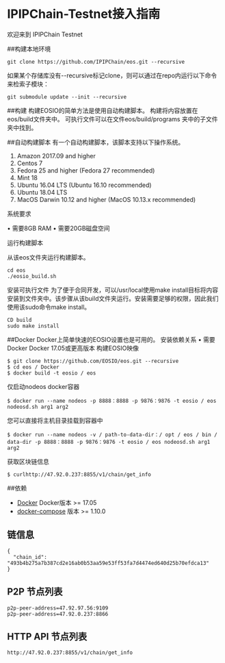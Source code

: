 # IPIPChain-Testnet接入指南
欢迎来到 IPIPChain Testnet


##构建本地环境
```
git clone https://github.com/IPIPChain/eos.git --recursive
```
如果某个存储库没有--recursive标记clone，则可以通过在repo内运行以下命令来检索子模块：
```
git submodule update --init --recursive
```

##构建
构建EOSIO的简单方法是使用自动构建脚本。
构建将内容放置在eos/build文件夹中。
可执行文件可以在文件eos/build/programs 夹中的子文件夹中找到。

##自动构建脚本
有一个自动构建脚本，该脚本支持以下操作系统。
1.	Amazon 2017.09 and higher
2.	Centos 7
3.	Fedora 25 and higher (Fedora 27 recommended)
4.	Mint 18
5.	Ubuntu 16.04 LTS (Ubuntu 16.10 recommended)
6.	Ubuntu 18.04 LTS
7.	MacOS Darwin 10.12 and higher (MacOS 10.13.x recommended)

系统要求

•	需要8GB RAM
•	需要20GB磁盘空间

运行构建脚本

从该eos文件夹运行构建脚本。

```
cd eos
./eosio_build.sh
```

安装可执行文件
为了便于合同开发，可以/usr/local使用make install目标将内容安装到文件夹中。该步骤从该build文件夹运行。安装需要足够的权限，因此我们使用该sudo命令make install。

```
CD build
sudo make install
```

##Docker
Docker上简单快速的EOSIO设置也是可用的。
安装依赖关系
•	需要Docker Docker 17.05或更高版本
构建EOSIO映像

```
$ git clone https://github.com/EOSIO/eos.git --recursive
$ cd eos / Docker
$ docker build -t eosio / eos
```
仅启动nodeos docker容器
```
$ docker run --name nodeos -p 8888：8888 -p 9876：9876 -t eosio / eos nodeosd.sh arg1 arg2
```

您可以直接将主机目录挂载到容器中
```
$ docker run --name nodeos -v / path-to-data-dir：/ opt / eos / bin / data-dir -p 8888：8888 -p 9876：9876 -t eosio / eos nodeosd.sh arg1 arg2
```

获取区块链信息
```
$ curlhttp://47.92.0.237:8855/v1/chain/get_info
```


##依赖
- [Docker](https://docs.docker.com) Docker版本 >= 17.05
- [docker-compose](https://docs.docker.com/compose/) 版本 >= 1.10.0



## 链信息

```
{
  "chain_id": "493b4b275a7b387cd2e16ab0b53aa59e53ff53fa7d4474ed640d25b70efdca13"
}
```

## P2P 节点列表

```
p2p-peer-address=47.92.97.56:9109
p2p-peer-address=47.92.0.237:8866

```


## HTTP API 节点列表

```
http://47.92.0.237:8855/v1/chain/get_info

```

